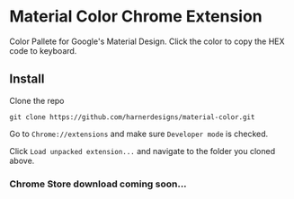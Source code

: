 # Material Color Chrome Extension

Color Pallete for Google's Material Design. Click the color to copy the HEX code to keyboard.

## Install 

Clone the repo

```
git clone https://github.com/harnerdesigns/material-color.git
```

Go to ```Chrome://extensions``` and make sure ```Developer mode``` is checked.

Click ```Load unpacked extension...``` and navigate to the folder you cloned above.

### Chrome Store download coming soon...
